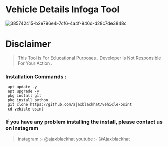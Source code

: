 # Vehicle Details Infoga Tool
![385742415-b2e796e4-7cf6-4a4f-946d-d28c7de3848c](https://github.com/user-attachments/assets/875831f1-efde-4df0-9707-0b1122f952d6)

# Disclaimer 
>  This Tool is For Educational Purposes . Developer Is Not Responsible For Your Action . 

### Installation Commands : 
     apt update -y
     apt upgrade -y
     pkg install git 
     pkg install python
     git clone https://github.com/ajaxblackhat/vehicle-osint
     cd vehicle-osint

### If you have any problem installing the install, please contact us on Instagram
> instagram :- @ajaxblackhat
> youtube :- @Ajaxblackhat

# 
